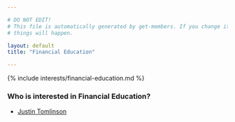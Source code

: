 ```yaml
---

# DO NOT EDIT!
# This file is automatically generated by get-members. If you change it, bad
# things will happen.

layout: default
title: "Financial Education"

---
```


{% include interests/financial-education.md %}

### Who is interested in Financial Education?


* [Justin Tomlinson](members/justin-tomlinson.html)
